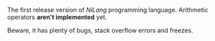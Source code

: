 The first release version of *NiLang* programming language. 
Arithmetic operators **aren't implemented** yet.

Beware, it has plenty of bugs, stack overflow errors and freezes. 

